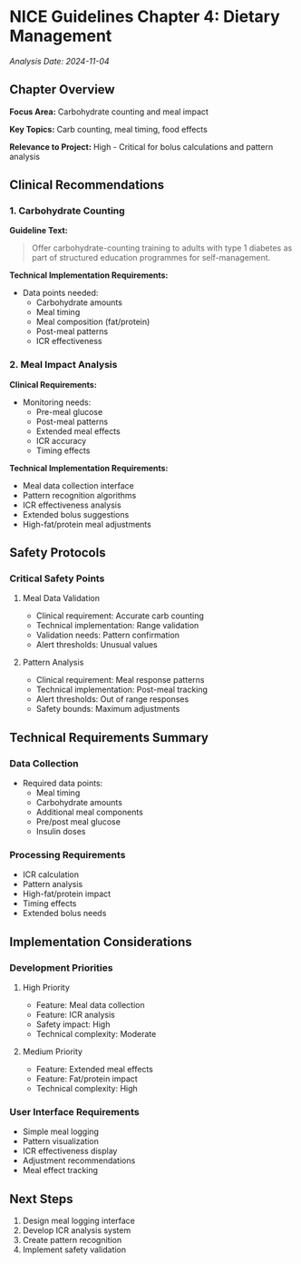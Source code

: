 # NICE Guidelines Chapter 4: Dietary Management
*Analysis Date: 2024-11-04*

## Chapter Overview
**Focus Area:** Carbohydrate counting and meal impact

**Key Topics:** Carb counting, meal timing, food effects

**Relevance to Project:** High - Critical for bolus calculations and pattern analysis

## Clinical Recommendations
### 1. Carbohydrate Counting
**Guideline Text:**
> Offer carbohydrate-counting training to adults with type 1 diabetes as part of structured education programmes for self-management.

**Technical Implementation Requirements:**
- Data points needed:
  - Carbohydrate amounts
  - Meal timing
  - Meal composition (fat/protein)
  - Post-meal patterns
  - ICR effectiveness

### 2. Meal Impact Analysis
**Clinical Requirements:**
- Monitoring needs:
  - Pre-meal glucose
  - Post-meal patterns
  - Extended meal effects
  - ICR accuracy
  - Timing effects

**Technical Implementation Requirements:**
- Meal data collection interface
- Pattern recognition algorithms
- ICR effectiveness analysis
- Extended bolus suggestions
- High-fat/protein meal adjustments

## Safety Protocols
### Critical Safety Points
1. Meal Data Validation
   - Clinical requirement: Accurate carb counting
   - Technical implementation: Range validation
   - Validation needs: Pattern confirmation
   - Alert thresholds: Unusual values

2. Pattern Analysis
   - Clinical requirement: Meal response patterns
   - Technical implementation: Post-meal tracking
   - Alert thresholds: Out of range responses
   - Safety bounds: Maximum adjustments

## Technical Requirements Summary
### Data Collection
- Required data points:
  - Meal timing
  - Carbohydrate amounts
  - Additional meal components
  - Pre/post meal glucose
  - Insulin doses

### Processing Requirements
- ICR calculation
- Pattern analysis
- High-fat/protein impact
- Timing effects
- Extended bolus needs

## Implementation Considerations
### Development Priorities
1. High Priority
   - Feature: Meal data collection
   - Feature: ICR analysis
   - Safety impact: High
   - Technical complexity: Moderate

2. Medium Priority
   - Feature: Extended meal effects
   - Feature: Fat/protein impact
   - Technical complexity: High

### User Interface Requirements
- Simple meal logging
- Pattern visualization
- ICR effectiveness display
- Adjustment recommendations
- Meal effect tracking

## Next Steps
1. Design meal logging interface
2. Develop ICR analysis system
3. Create pattern recognition
4. Implement safety validation